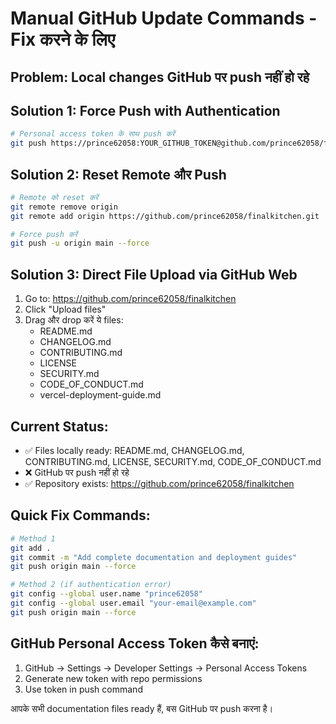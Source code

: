 # Manual GitHub Update Commands - Fix करने के लिए

## Problem: Local changes GitHub पर push नहीं हो रहे

## Solution 1: Force Push with Authentication
```bash
# Personal access token के साथ push करें
git push https://prince62058:YOUR_GITHUB_TOKEN@github.com/prince62058/finalkitchen.git main --force
```

## Solution 2: Reset Remote और Push
```bash
# Remote को reset करें
git remote remove origin
git remote add origin https://github.com/prince62058/finalkitchen.git

# Force push करें
git push -u origin main --force
```

## Solution 3: Direct File Upload via GitHub Web
1. Go to: https://github.com/prince62058/finalkitchen
2. Click "Upload files"
3. Drag और drop करें ये files:
   - README.md
   - CHANGELOG.md  
   - CONTRIBUTING.md
   - LICENSE
   - SECURITY.md
   - CODE_OF_CONDUCT.md
   - vercel-deployment-guide.md

## Current Status:
- ✅ Files locally ready: README.md, CHANGELOG.md, CONTRIBUTING.md, LICENSE, SECURITY.md, CODE_OF_CONDUCT.md
- ❌ GitHub पर push नहीं हो रहे
- ✅ Repository exists: https://github.com/prince62058/finalkitchen

## Quick Fix Commands:
```bash
# Method 1
git add .
git commit -m "Add complete documentation and deployment guides"
git push origin main --force

# Method 2 (if authentication error)
git config --global user.name "prince62058"
git config --global user.email "your-email@example.com"
git push origin main --force
```

## GitHub Personal Access Token कैसे बनाएं:
1. GitHub → Settings → Developer Settings → Personal Access Tokens
2. Generate new token with repo permissions
3. Use token in push command

आपके सभी documentation files ready हैं, बस GitHub पर push करना है।